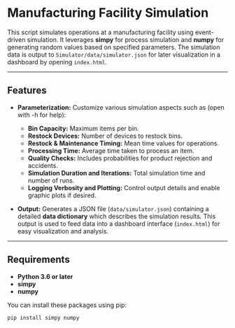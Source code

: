 # Manufacturing Facility Simulation

This script simulates operations at a manufacturing facility using event-driven simulation. It leverages **simpy** for process simulation and **numpy** for generating random values based on specified parameters. The simulation data is output to `Simulator/data/simulator.json` for later visualization in a dashboard by opening `index.html`.

---

## Features

- **Parameterization:** Customize various simulation aspects such as (open with -h for help):
  - **Bin Capacity:** Maximum items per bin.
  - **Restock Devices:** Number of devices to restock bins.
  - **Restock & Maintenance Timing:** Mean time values for operations.
  - **Processing Time:** Average time taken to process an item.
  - **Quality Checks:** Includes probabilities for product rejection and accidents.
  - **Simulation Duration and Iterations:** Total simulation time and number of runs.
  - **Logging Verbosity and Plotting:** Control output details and enable graphic plots if desired.

- **Output:** Generates a JSON file (`data/simulator.json`) containing a detailed **data dictionary** which describes the simulation results. This output is used to feed data into a dashboard interface (`index.html`) for easy visualization and analysis.

---

## Requirements

- **Python 3.6 or later**
- **simpy**
- **numpy**

You can install these packages using pip:

```bash
pip install simpy numpy
